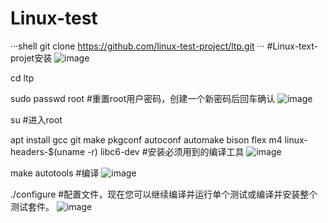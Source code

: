 # Linux-test
···shell
   git clone https://github.com/linux-test-project/ltp.git
···
#Linux-text-projet安装
![image](https://github.com/cheese-Ji/Linux-test/assets/155931600/a48b9a1c-e3fb-4025-90a0-b5313868533b)

cd ltp


sudo passwd root
#重置root用户密码，创建一个新密码后回车确认
![image](https://github.com/cheese-Ji/Linux-test/assets/155931600/d4d45e21-090f-4485-8e02-862e5b3c2408)

su
#进入root

apt install gcc git make pkgconf autoconf automake bison flex m4 linux-headers-$(uname -r) libc6-dev
#安装必须用到的编译工具
![image](https://github.com/cheese-Ji/Linux-test/assets/155931600/8af21b79-329b-473b-ace6-2f74dada5c95)

make autotools
#编译
![image](https://github.com/cheese-Ji/Linux-test/assets/155931600/314e65f8-2114-42b1-8562-8ec8c8a339cb)

./configure
#配置文件，现在您可以继续编译并运行单个测试或编译并安装整个测试套件。
![image](https://github.com/cheese-Ji/Linux-test/assets/155931600/bf08e3b4-a7e1-48c8-be06-6b3d0f327dd1)



